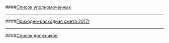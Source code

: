 ####[Список уполномоченных](../doc/NEW2.txt)

---

####[Приходно-расходная смета 2017г](../doc/NEW3.txt)

---

####[Список должников](../doc/NEW6.txt)
